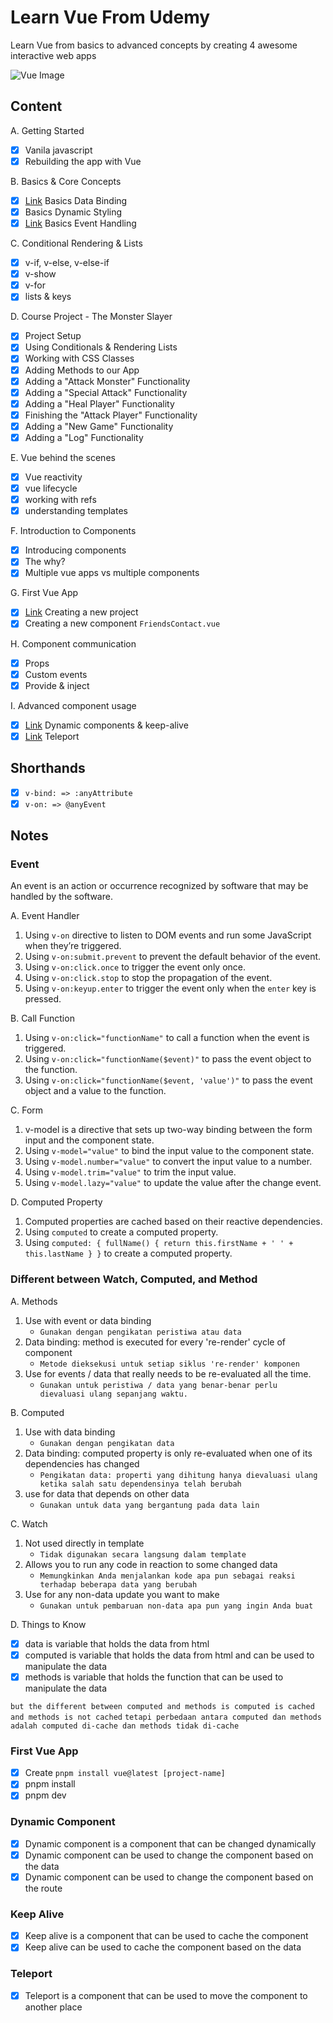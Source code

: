 # Learn Vue From Udemy

Learn Vue from basics to advanced concepts by creating 4 awesome interactive web apps

![Vue Image](https://github.com/nuhptr/vuejs-udemy/assets/50306963/f52d3f99-669b-4bf1-89a4-2ae4e1b39e87)

## Content

A. Getting Started

-  [x] Vanila javascript
-  [x] Rebuilding the app with Vue

B. Basics & Core Concepts

-  [x] [Link](#different-between-watch-computed-and-method) Basics Data Binding
-  [x] Basics Dynamic Styling
-  [x] [Link](#event) Basics Event Handling

C. Conditional Rendering & Lists

-  [x] v-if, v-else, v-else-if
-  [x] v-show
-  [x] v-for
-  [x] lists & keys

D. Course Project - The Monster Slayer

-  [x] Project Setup
-  [x] Using Conditionals & Rendering Lists
-  [x] Working with CSS Classes
-  [x] Adding Methods to our App
-  [x] Adding a "Attack Monster" Functionality
-  [x] Adding a "Special Attack" Functionality
-  [x] Adding a "Heal Player" Functionality
-  [x] Finishing the "Attack Player" Functionality
-  [x] Adding a "New Game" Functionality
-  [x] Adding a "Log" Functionality

E. Vue behind the scenes

-  [x] Vue reactivity
-  [x] vue lifecycle
-  [x] working with refs
-  [x] understanding templates

F. Introduction to Components

-  [x] Introducing components
-  [x] The why?
-  [x] Multiple vue apps vs multiple components

G. First Vue App

-  [x] [Link](#first-vue-app) Creating a new project
-  [x] Creating a new component `FriendsContact.vue`

H. Component communication

-  [x] Props
-  [x] Custom events
-  [x] Provide & inject

I. Advanced component usage

-  [x] [Link](#dynamic-component) Dynamic components & keep-alive
-  [x] [Link](#teleport) Teleport

## Shorthands

-  [x] `v-bind: => :anyAttribute`
-  [x] `v-on: => @anyEvent`

## Notes

### Event

An event is an action or occurrence recognized by software that may be handled by the software.

A. Event Handler

1. Using `v-on` directive to listen to DOM events and run some JavaScript when they’re triggered.
2. Using `v-on:submit.prevent` to prevent the default behavior of the event.
3. Using `v-on:click.once` to trigger the event only once.
4. Using `v-on:click.stop` to stop the propagation of the event.
5. Using `v-on:keyup.enter` to trigger the event only when the `enter` key is pressed.

B. Call Function

1. Using `v-on:click="functionName"` to call a function when the event is triggered.
2. Using `v-on:click="functionName($event)"` to pass the event object to the function.
3. Using `v-on:click="functionName($event, 'value')"` to pass the event object and a value to the function.

C. Form

1. v-model is a directive that sets up two-way binding between the form input and the component state.
2. Using `v-model="value"` to bind the input value to the component state.
3. Using `v-model.number="value"` to convert the input value to a number.
4. Using `v-model.trim="value"` to trim the input value.
5. Using `v-model.lazy="value"` to update the value after the change event.

D. Computed Property

1. Computed properties are cached based on their reactive dependencies.
2. Using `computed` to create a computed property.
3. Using `computed: { fullName() { return this.firstName + ' ' + this.lastName } }` to create a computed property.

### Different between Watch, Computed, and Method

A. Methods

1. Use with event or data binding
   -  `Gunakan dengan pengikatan peristiwa atau data`
2. Data binding: method is executed for every 're-render' cycle of component
   -  `Metode dieksekusi untuk setiap siklus 're-render' komponen`
3. Use for events / data that really needs to be re-evaluated all the time.
   -  `Gunakan untuk peristiwa / data yang benar-benar perlu dievaluasi ulang sepanjang waktu.`

B. Computed

1. Use with data binding
   -  `Gunakan dengan pengikatan data`
2. Data binding: computed property is only re-evaluated when one of its dependencies has changed
   -  `Pengikatan data: properti yang dihitung hanya dievaluasi ulang ketika salah satu dependensinya telah berubah`
3. use for data that depends on other data
   -  `Gunakan untuk data yang bergantung pada data lain`

C. Watch

1. Not used directly in template
   -  `Tidak digunakan secara langsung dalam template`
2. Allows you to run any code in reaction to some changed data
   -  `Memungkinkan Anda menjalankan kode apa pun sebagai reaksi terhadap beberapa data yang berubah`
3. Use for any non-data update you want to make
   -  `Gunakan untuk pembaruan non-data apa pun yang ingin Anda buat`

D. Things to Know

-  [x] data is variable that holds the data from html
-  [x] computed is variable that holds the data from html and can be used to manipulate the data
-  [x] methods is variable that holds the function that can be used to manipulate the data

`but the different between computed and methods is computed is cached and methods is not cached`
`tetapi perbedaan antara computed dan methods adalah computed di-cache dan methods tidak di-cache`

### First Vue App

-  [x] Create `pnpm install vue@latest [project-name]`
-  [x] pnpm install
-  [x] pnpm dev

### Dynamic Component

-  [x] Dynamic component is a component that can be changed dynamically
-  [x] Dynamic component can be used to change the component based on the data
-  [x] Dynamic component can be used to change the component based on the route

### Keep Alive

-  [x] Keep alive is a component that can be used to cache the component
-  [x] Keep alive can be used to cache the component based on the data

### Teleport

-  [x] Teleport is a component that can be used to move the component to another place
